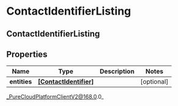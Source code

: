# ContactIdentifierListing

## ContactIdentifierListing

## Properties

|Name | Type | Description | Notes|
|------------ | ------------- | ------------- | -------------|
| **entities** | [**[ContactIdentifier]**]([ContactIdentifier]) |  | [optional] |



_PureCloudPlatformClientV2@168.0.0_
